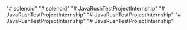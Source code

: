 "# solenoid" 
"# solenoid" 
"# JavaRushTestProjectInternship" 
"# JavaRushTestProjectInternship" 
"# JavaRushTestProjectInternship" 
"# JavaRushTestProjectInternship" 
"# JavaRushTestProjectInternship" 
